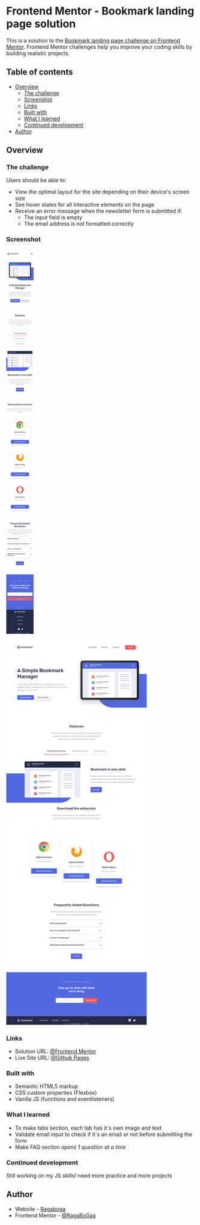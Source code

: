 # Frontend Mentor - Bookmark landing page solution

This is a solution to the [Bookmark landing page challenge on Frontend Mentor](https://www.frontendmentor.io/challenges/bookmark-landing-page-5d0b588a9edda32581d29158). Frontend Mentor challenges help you improve your coding skills by building realistic projects.

## Table of contents

- [Overview](#overview)
  - [The challenge](#the-challenge)
  - [Screenshot](#screenshot)
  - [Links](#links)
  - [Built with](#built-with)
  - [What I learned](#what-i-learned)
  - [Continued development](#continued-development)
- [Author](#author)

## Overview

### The challenge

Users should be able to:

- View the optimal layout for the site depending on their device's screen size
- See hover states for all interactive elements on the page
- Receive an error message when the newsletter form is submitted if:
  - The input field is empty
  - The email address is not formatted correctly

### Screenshot

![](./mobile.png)

![](./desktop.png)

### Links

- Solution URL: [@Frontend Mentor](https://www.frontendmentor.io/challenges/manage-landing-page-SLXqC6P5/hub)
- Live Site URL: [@Github Pages](https://ragabogaa.github.io/bookmark)

### Built with

- Semantic HTML5 markup
- CSS custom properties (Flexbox)
- Vanilla JS (functions and eventlisteners)

### What I learned

- To make tabs section, each tab has it`s own image and text
- Validate email input to check if it`s an email or not before submitting the form
- Make FAQ section _opens 1 question at a time_

### Continued development

Still working on my JS skills!
need more practice and more projects

## Author

- Website - [Ragaboga](https://github.com/RagaBoGaa)
- Frontend Mentor - [@RagaBoGaa](https://www.frontendmentor.io/profile/RagaBoGaa)
